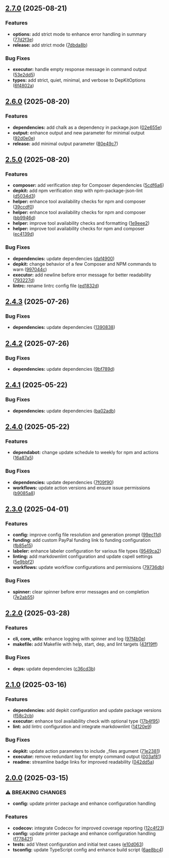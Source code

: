 ## [2.7.0](https://github.com/SP-Packages/depkit/compare/v2.6.0...v2.7.0) (2025-08-21)

### Features

* **options:** add strict mode to enhance error handling in summary ([77d2f3e](https://github.com/SP-Packages/depkit/commit/77d2f3ea4c97ed4c4bc92669f9a528ad1cc37179))
* **release:** add strict mode ([7dbda8b](https://github.com/SP-Packages/depkit/commit/7dbda8bd84aa45d8f5d5c678883b3c0ccb03baae))

### Bug Fixes

* **executor:** handle empty response message in command output ([53e2dd5](https://github.com/SP-Packages/depkit/commit/53e2dd579370f761dc9b6ae57af115c4e1e6b806))
* **types:** add strict, quiet, minimal, and verbose to DepKitOptions ([6f4802a](https://github.com/SP-Packages/depkit/commit/6f4802a58ae3f8ad56c5cd3ffdbb20e713d100b3))

## [2.6.0](https://github.com/SP-Packages/depkit/compare/v2.5.0...v2.6.0) (2025-08-20)

### Features

* **dependencies:** add chalk as a dependency in package.json ([02e655e](https://github.com/SP-Packages/depkit/commit/02e655e7784cd3a896f0189e07472bcd8adc2ecf))
* **output:** enhance output and new parameter for minimal output ([92d0e0e](https://github.com/SP-Packages/depkit/commit/92d0e0e19310fc91c5fad5330a6ae283b47b54f7))
* **release:** add minimal output parameter ([80e49c7](https://github.com/SP-Packages/depkit/commit/80e49c72e1efdfdb1fe6bb944bbf2c1a8951ed92))

## [2.5.0](https://github.com/SP-Packages/depkit/compare/v2.4.3...v2.5.0) (2025-08-20)

### Features

* **composer:** add verification step for Composer dependencies ([5cdf6a6](https://github.com/SP-Packages/depkit/commit/5cdf6a63e66810a162c8dc2b3ab25bbb5cb0c5cc))
* **depkit:** add npm verification step with npm-package-json-lint ([d5034d3](https://github.com/SP-Packages/depkit/commit/d5034d35f46ffc07c3cc5d34d34a76366e2f4bb0))
* **helper:** enhance tool availability checks for npm and composer ([39ccdf0](https://github.com/SP-Packages/depkit/commit/39ccdf0c9985122ed706f14aa6b614675925d2c5))
* **helper:** enhance tool availability checks for npm and composer ([bb9946d](https://github.com/SP-Packages/depkit/commit/bb9946dd51fe1e1a260b820cfdf87fbd94175545))
* **helper:** improve tool availability checks and formatting ([1e9eee2](https://github.com/SP-Packages/depkit/commit/1e9eee24e0e89192683c128bb8bcae8bfc582676))
* **helper:** improve tool availability checks for npm and composer ([ec4139d](https://github.com/SP-Packages/depkit/commit/ec4139d5128885d43ff6e094af07a7e03c3ab2fc))

### Bug Fixes

* **dependencies:** update dependencies ([daf4900](https://github.com/SP-Packages/depkit/commit/daf49004d6e96e50616a414b56456ceaf9033405))
* **depkit:** change behavior of a few Composer and NPM commands to warn ([997044c](https://github.com/SP-Packages/depkit/commit/997044c4242121ab7d5ac79207c9f0bcbbfbd8de))
* **executor:** add newline before error message for better readability ([793227d](https://github.com/SP-Packages/depkit/commit/793227d00e2fc3a3e79f122f61d7886ddd7b11ce))
* **lintrc:** rename lintrc config file ([ed1832d](https://github.com/SP-Packages/depkit/commit/ed1832d34b735f38b69a84ed901e18593de10e68))

## [2.4.3](https://github.com/SP-Packages/depkit/compare/v2.4.2...v2.4.3) (2025-07-26)

### Bug Fixes

* **dependencies:** update dependencies ([1390838](https://github.com/SP-Packages/depkit/commit/1390838884146b5515718c780e826d6914f19e57))

## [2.4.2](https://github.com/SP-Packages/depkit/compare/v2.4.1...v2.4.2) (2025-07-26)

### Bug Fixes

* **dependencies:** update dependencies ([9bf789d](https://github.com/SP-Packages/depkit/commit/9bf789d60a19c2845431f0f375a21417e52694b1))

## [2.4.1](https://github.com/SP-Packages/depkit/compare/v2.4.0...v2.4.1) (2025-05-22)

### Bug Fixes

* **dependencies:** update dependencies ([ba02adb](https://github.com/SP-Packages/depkit/commit/ba02adba6b6e9b185a45d651913bdc07adaf17a2))

## [2.4.0](https://github.com/SP-Packages/depkit/compare/v2.3.0...v2.4.0) (2025-05-22)

### Features

* **dependabot:** change update schedule to weekly for npm and actions ([16a87a5](https://github.com/SP-Packages/depkit/commit/16a87a5a655ae23a2238d523bed8910a69acbd99))

### Bug Fixes

* **dependencies:** update dependencies ([7f09f90](https://github.com/SP-Packages/depkit/commit/7f09f90257013c52904c30952a30f2f114ba11bd))
* **workflows:** update action versions and ensure issue permissions ([b9085a8](https://github.com/SP-Packages/depkit/commit/b9085a872e16a017f6b9de9948e61f5b5a01d092))

## [2.3.0](https://github.com/SP-Packages/depkit/compare/v2.2.0...v2.3.0) (2025-04-01)

### Features

* **config:** improve config file resolution and generation prompt ([99ec11d](https://github.com/SP-Packages/depkit/commit/99ec11d2511b49862dcf5d4877fa68196b7df908))
* **funding:** add custom PayPal funding link to funding configuration ([fb85e15](https://github.com/SP-Packages/depkit/commit/fb85e15d47693c1f423b3f890c834de3a790a237))
* **labeler:** enhance labeler configuration for various file types ([9549ca2](https://github.com/SP-Packages/depkit/commit/9549ca2f2066c8b408a135927f61636ece4c9a1a))
* **linting:** add markdownlint configuration and update cspell settings ([5e9bbf2](https://github.com/SP-Packages/depkit/commit/5e9bbf204297728034a750248c1d2a5fccb863ec))
* **workflows:** update workflow configurations and permissions ([79736db](https://github.com/SP-Packages/depkit/commit/79736db066a2e26b3dac5cc8beca9e9085d99913))

### Bug Fixes

* **spinner:** clear spinner before error messages and on completion ([7e2ab55](https://github.com/SP-Packages/depkit/commit/7e2ab5533970b74ee26d5ef81b9c194bdffaa7b1))

## [2.2.0](https://github.com/SP-Packages/depkit/compare/v2.1.0...v2.2.0) (2025-03-28)

### Features

* **cli, core, utils:** enhance logging with spinner and log ([97f4b0e](https://github.com/SP-Packages/depkit/commit/97f4b0e72013652d5a926471adf1ac6a4bebf3bf))
* **makefile:** add Makefile with help, start, dep, and lint targets ([43f19ff](https://github.com/SP-Packages/depkit/commit/43f19ffb69d49498c79ca2f1b51f997cdce8849a))

### Bug Fixes

* **deps:** update dependencies ([c36cd3b](https://github.com/SP-Packages/depkit/commit/c36cd3b64dc5b9217b6924d31590c2336171de87))

## [2.1.0](https://github.com/SP-Packages/depkit/compare/v2.0.0...v2.1.0) (2025-03-16)

### Features

* **dependencies:** add depkit configuration and update package versions ([f58c2cb](https://github.com/SP-Packages/depkit/commit/f58c2cbb98884452290f048c3b5eeeaefbbef4ef))
* **executor:** enhance tool availability check with optional type ([17b4f95](https://github.com/SP-Packages/depkit/commit/17b4f957a0b38f84e40df6e4fe8fe5dcb3c1c52a))
* **lint:** add lintrc configuration and integrate markdownlint ([14120e9](https://github.com/SP-Packages/depkit/commit/14120e939979e2ae9b9601372a8cad7f2e521c96))

### Bug Fixes

* **depkit:** update action parameters to include _files argument ([71e2381](https://github.com/SP-Packages/depkit/commit/71e23812aa661b205f0bda6674846f7d499bf22d))
* **executor:** remove redundant log for empty command output ([003af81](https://github.com/SP-Packages/depkit/commit/003af8121360ec3efe945ed29168c4cad32214e0))
* **readme:** streamline badge links for improved readability ([042dd5a](https://github.com/SP-Packages/depkit/commit/042dd5a8c08353ddefcf2b7f803dc94f2c07105c))

## [2.0.0](https://github.com/SP-Packages/depkit/compare/v1.0.0...v2.0.0) (2025-03-15)

### ⚠ BREAKING CHANGES

* **config:** update printer package and enhance configuration handling

### Features

* **codecov:** integrate Codecov for improved coverage reporting ([12c4f23](https://github.com/SP-Packages/depkit/commit/12c4f23f2f4ae9e70aa40c0bbc261d41f4c6dda4))
* **config:** update printer package and enhance configuration handling ([f778421](https://github.com/SP-Packages/depkit/commit/f778421b885ccb10842189408483ed0788b11056))
* **tests:** add Vitest configuration and initial test cases ([e10d063](https://github.com/SP-Packages/depkit/commit/e10d0638e131ac54017954ed4795e41210342ac2))
* **tsconfig:** update TypeScript config and enhance build script ([6ae8bc4](https://github.com/SP-Packages/depkit/commit/6ae8bc431feae5b39bf998d27ee5103ee560a6c5))
